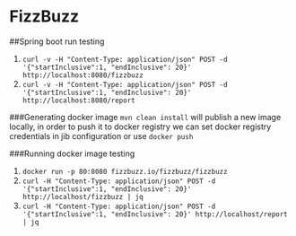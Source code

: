 # FizzBuzz

##Spring boot run testing
1. `curl -v -H "Content-Type: application/json" POST -d '{"startInclusive":1, "endInclusive": 20}' http://localhost:8080/fizzbuzz`
1. `curl -v -H "Content-Type: application/json" POST -d '{"startInclusive":1, "endInclusive": 20}' http://localhost:8080/report`



###Generating docker image
`mvn clean install` will publish a new image locally, in order to push it to docker registry we can set docker registry credentials
in jib configuration or use `docker push`

###Running docker image testing

1. `docker run -p 80:8080 fizzbuzz.io/fizzbuzz/fizzbuzz`
1. `curl -H "Content-Type: application/json" POST -d '{"startInclusive":1, "endInclusive": 20}' http://localhost/fizzbuzz | jq`
1. `curl -H "Content-Type: application/json" POST -d '{"startInclusive":1, "endInclusive": 20}' http://localhost/report | jq`
 